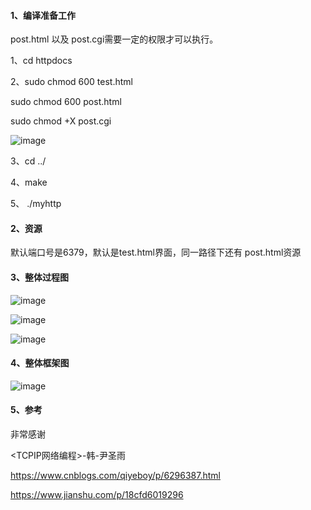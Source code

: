 #### 1、编译准备工作

post.html 以及 post.cgi需要一定的权限才可以执行。

1、cd  httpdocs

2、sudo chmod 600 test.html

sudo chmod 600 post.html

sudo chmod +X post.cgi

![image](https://user-images.githubusercontent.com/74163396/110725577-ca6cf700-8252-11eb-96af-cdb60cb9442e.png)



3、cd  ../

4、make

5、 ./myhttp



#### 2、资源

默认端口号是6379，默认是test.html界面，同一路径下还有 post.html资源

#### 3、整体过程图

![image](https://user-images.githubusercontent.com/74163396/110725704-fe481c80-8252-11eb-8824-25fce31407ca.png)


![image](https://user-images.githubusercontent.com/74163396/110725757-128c1980-8253-11eb-9547-3ea67aeddef6.png)


![image](https://user-images.githubusercontent.com/74163396/110725785-20da3580-8253-11eb-941b-7913d35fc006.png)


#### 4、整体框架图

![image](https://user-images.githubusercontent.com/74163396/110725836-39e2e680-8253-11eb-824f-23db267cc667.png)

#### 5、参考

非常感谢

<TCPIP网络编程>-韩-尹圣雨

https://www.cnblogs.com/qiyeboy/p/6296387.html

https://www.jianshu.com/p/18cfd6019296
